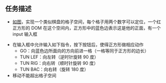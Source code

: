 ## 任务描述

* [如图](task.jpg)，实现一个类似棋盘的格子空间，每个格子用两个数字可以定位，一个红正方形的 DOM 在这个空间内，正方形中的蓝色边表示这是他的正面，有一个 input 输入框

- 在输入框中允许输入如下指令，按下按钮后，使得正方形做相应动作
  * GO：向蓝色边所面向的方向前进一格（一格等同于正方形的边长）
  * TUN LEF：向左转（逆时针旋转 90 度）
  * TUN RIG：向右转（顺时针旋转 90 度）
  * TUN BAC：向右转（旋转 180 度）
- 移动不能超出格子空间

